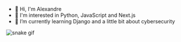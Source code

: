 - 👋 Hi, I'm Alexandre
- 👀 I'm interested in Python, JavaScript and Next.js
- 🌱 I’m currently learning Django and a little bit about cybersecurity

![snake gif](https://github.com/Zander404/Zander404/blob/output/github-contribution-grid-snake.svg)


